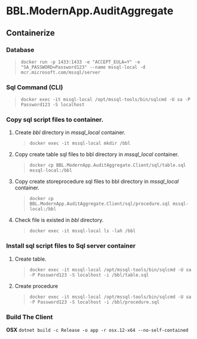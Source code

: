 # BBL.ModernApp.AuditAggregate
## Containerize
### Database
> ```docker run -p 1433:1433 -e "ACCEPT_EULA=Y" -e "SA_PASSWORD=Password123" --name mssql-local -d mcr.microsoft.com/mssql/server```

### Sql Command (CLI)
> ```docker exec -it mssql-local /opt/mssql-tools/bin/sqlcmd -U sa -P Password123 -S localhost```

### Copy sql script files to container.
1. Create _bbl_ directory in _mssql_local_ container.
   >```docker exec -it mssql-local mkdir /bbl```
2. Copy create table sql files to bbl directory in _mssql_local_ container.
   >```docker cp BBL.ModernApp.AuditAggregate.Client/sql/table.sql mssql-local:/bbl```
3. Copy create storeprocedure sql files to bbl directory in _mssql_local_ container.
   >```docker cp BBL.ModernApp.AuditAggregate.Client/sql/procedure.sql mssql-local:/bbl```
3. Check file is existed in _bbl_ directory.
   >```docker exec -it mssql-local ls -lah /bbl```

### Install sql script files to Sql server container
1. Create table.
   >```docker exec -it mssql-local /opt/mssql-tools/bin/sqlcmd -U sa -P Password123 -S localhost -i /bbl/table.sql```
2. Create procedure
   >```docker exec -it mssql-local /opt/mssql-tools/bin/sqlcmd -U sa -P Password123 -S localhost -i /bbl/procedure.sql```

### Build The Client
**OSX**
```dotnet build -c Release -o app -r osx.12-x64 --no-self-contained```